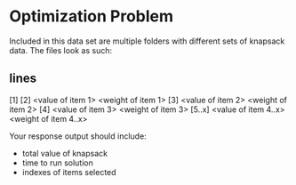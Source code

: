 # Optimization Problem

Included in this data set are multiple folders with different sets of knapsack data. The files look as such:

lines
---
[1]    <number of items> <max weight allowed in the knapsack>
[2]    <value of item 1> <weight of item 1>
[3]    <value of item 2> <weight of item 2>
[4]    <value of item 3> <weight of item 3>
[5..x] <value of item 4..x> <weight of item 4..x>
  
Your response output should include:
- total value of knapsack
- time to run solution
- indexes of items selected
